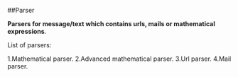 ##Parser

**Parsers for message/text which contains urls, mails or mathematical expressions**.

List of parsers:

1.Mathematical parser. 
2.Advanced mathematical parser. 
3.Url parser. 
4.Mail parser.
